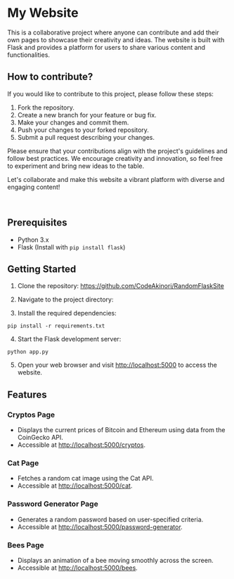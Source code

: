 # My Website

This is a collaborative project where anyone can contribute and add their own pages to showcase their creativity and ideas. The website is built with Flask and provides a platform for users to share various content and functionalities.

## How to contribute?

If you would like to contribute to this project, please follow these steps:

1. Fork the repository.
2. Create a new branch for your feature or bug fix.
3. Make your changes and commit them.
4. Push your changes to your forked repository.
5. Submit a pull request describing your changes.

Please ensure that your contributions align with the project's guidelines and follow best practices. We encourage creativity and innovation, so feel free to experiment and bring new ideas to the table.

Let's collaborate and make this website a vibrant platform with diverse and engaging content!

<br>

## Prerequisites

- Python 3.x
- Flask (Install with `pip install flask`)

## Getting Started

1. Clone the repository: https://github.com/CodeAkinori/RandomFlaskSite

2. Navigate to the project directory:

3. Install the required dependencies:
```
pip install -r requirements.txt
```

4. Start the Flask development server:

```
python app.py
```

5. Open your web browser and visit [http://localhost:5000](http://localhost:5000) to access the website.

## Features

### Cryptos Page

- Displays the current prices of Bitcoin and Ethereum using data from the CoinGecko API.
- Accessible at [http://localhost:5000/cryptos](http://localhost:5000/cryptos).

### Cat Page

- Fetches a random cat image using the Cat API.
- Accessible at [http://localhost:5000/cat](http://localhost:5000/cat).

### Password Generator Page

- Generates a random password based on user-specified criteria.
- Accessible at [http://localhost:5000/password-generator](http://localhost:5000/password-generator).

### Bees Page

- Displays an animation of a bee moving smoothly across the screen.
- Accessible at [http://localhost:5000/bees](http://localhost:5000/bees).